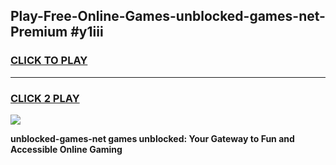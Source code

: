 
## Play-Free-Online-Games-unblocked-games-net-Premium #y1iii
<h3>
<a href="https://premium.freeplayer.one?title=unblocked-games-net&ref=8M">CLICK TO PLAY</a></h3>
<hr>

<h3>
<a href="https://premium.freeplayer.one?title=unblocked-games-net&ref=8M">CLICK 2 PLAY</a>
  
</h3>

<a href="https://premium.freeplayer.one?title=unblocked-games-net&ref=8M"><img src="https://clearcache.store/games.png"></a>


**unblocked-games-net games unblocked: Your Gateway to Fun and Accessible Online Gaming**
